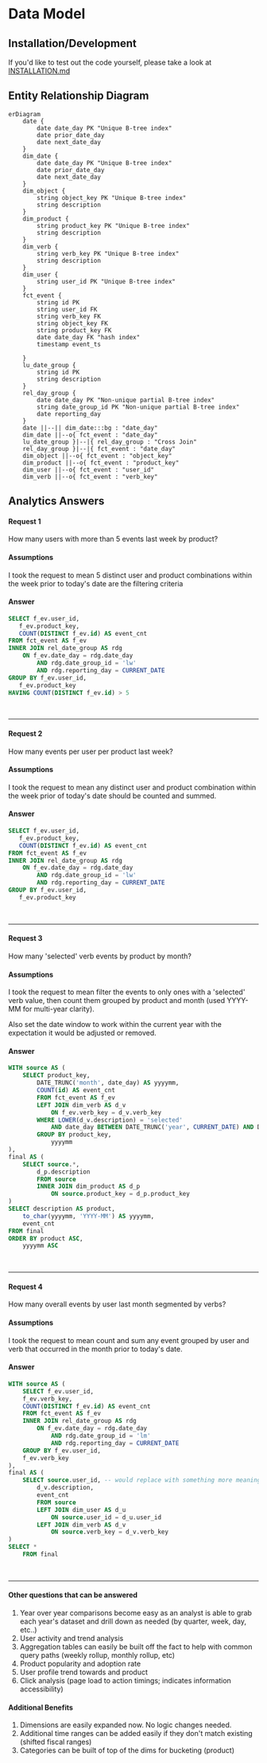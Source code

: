# Data Model

## Installation/Development
If you'd like to test out the code yourself, please take a look at [INSTALLATION.md](./INSTALLATION.md)

## Entity Relationship Diagram
```mermaid
erDiagram
    date {
        date date_day PK "Unique B-tree index"
        date prior_date_day
        date next_date_day
    }
    dim_date {
        date date_day PK "Unique B-tree index"
        date prior_date_day
        date next_date_day
    }
    dim_object {
        string object_key PK "Unique B-tree index"
        string description
    }
    dim_product {
        string product_key PK "Unique B-tree index"
        string description
    }
    dim_verb {
        string verb_key PK "Unique B-tree index"
        string description
    }
    dim_user {
        string user_id PK "Unique B-tree index"
    }
    fct_event {
        string id PK
        string user_id FK
        string verb_key FK
        string object_key FK
        string product_key FK
        date date_day FK "hash index"
        timestamp event_ts

    }
    lu_date_group {
        string id PK
        string description
    }
    rel_day_group {
        date date_day PK "Non-unique partial B-tree index"
        string date_group_id PK "Non-unique partial B-tree index"
        date reporting_day
    }
    date ||--|| dim_date:::bg : "date_day"
    dim_date ||--o{ fct_event : "date_day"
    lu_date_group }|--|{ rel_day_group : "Cross Join"
    rel_day_group }|--|{ fct_event : "date_day"
    dim_object ||--o{ fct_event : "object_key"
    dim_product ||--o{ fct_event : "product_key"
    dim_user ||--o{ fct_event : "user_id"
    dim_verb ||--o{ fct_event : "verb_key"
```

## Analytics Answers

#### Request 1
How many users with more than 5 events last week by product?

#### Assumptions
I took the request to mean 5 distinct user and product combinations within the week prior to today's date are the filtering criteria

#### Answer
```sql
SELECT f_ev.user_id,
   f_ev.product_key,
   COUNT(DISTINCT f_ev.id) AS event_cnt
FROM fct_event AS f_ev
INNER JOIN rel_date_group AS rdg
    ON f_ev.date_day = rdg.date_day
        AND rdg.date_group_id = 'lw'
        AND rdg.reporting_day = CURRENT_DATE
GROUP BY f_ev.user_id,
   f_ev.product_key
HAVING COUNT(DISTINCT f_ev.id) > 5
```
<br><hr>

#### Request 2
How many events per user per product last week?

#### Assumptions
I took the request to mean any distinct user and product combination within the week prior of today's date should be counted and summed.

#### Answer
```sql
SELECT f_ev.user_id,
   f_ev.product_key,
   COUNT(DISTINCT f_ev.id) AS event_cnt
FROM fct_event AS f_ev
INNER JOIN rel_date_group AS rdg
    ON f_ev.date_day = rdg.date_day
        AND rdg.date_group_id = 'lw'
        AND rdg.reporting_day = CURRENT_DATE
GROUP BY f_ev.user_id,
   f_ev.product_key
```
<br><hr>

#### Request 3
How many 'selected' verb events by product by month?

#### Assumptions
I took the request to mean filter the events to only ones with a 'selected' verb value, then count them grouped by product and month (used YYYY-MM for multi-year clarity).

Also set the date window to work within the current year with the expectation it would be adjusted or removed. 

#### Answer
```sql
WITH source AS (
    SELECT product_key,
        DATE_TRUNC('month', date_day) AS yyyymm,
        COUNT(id) AS event_cnt
        FROM fct_event AS f_ev
        LEFT JOIN dim_verb AS d_v
            ON f_ev.verb_key = d_v.verb_key
        WHERE LOWER(d_v.description) = 'selected'
            AND date_day BETWEEN DATE_TRUNC('year', CURRENT_DATE) AND DATE_TRUNC('year', CURRENT_DATE) + INTERVAL '1 year' -- could also join to dim_date for start/end dates
        GROUP BY product_key, 
            yyyymm
),
final AS (
    SELECT source.*,
        d_p.description
        FROM source
        INNER JOIN dim_product AS d_p
            ON source.product_key = d_p.product_key
)
SELECT description AS product,
    to_char(yyyymm, 'YYYY-MM') AS yyyymm,
    event_cnt
FROM final
ORDER BY product ASC,
    yyyymm ASC
```
<br><hr>

#### Request 4
How many overall events by user last month segmented by verbs?

#### Assumptions
I took the request to mean count and sum any event grouped by user and verb that occurred in the month prior to today's date.

#### Answer
```sql
WITH source AS (
    SELECT f_ev.user_id,
    f_ev.verb_key,
    COUNT(DISTINCT f_ev.id) AS event_cnt
    FROM fct_event AS f_ev
    INNER JOIN rel_date_group AS rdg
        ON f_ev.date_day = rdg.date_day
            AND rdg.date_group_id = 'lm'
            AND rdg.reporting_day = CURRENT_DATE
    GROUP BY f_ev.user_id,
    f_ev.verb_key
),
final AS (
    SELECT source.user_id, -- would replace with something more meaningful but my sample data only has user_id :)
        d_v.description,
        event_cnt
        FROM source
        LEFT JOIN dim_user AS d_u
            ON source.user_id = d_u.user_id
        LEFT JOIN dim_verb AS d_v
            ON source.verb_key = d_v.verb_key
)
SELECT *
    FROM final
```
<br><hr>

#### Other questions that can be answered
1. Year over year comparisons become easy as an analyst is able to grab each year's dataset and drill down as needed (by quarter, week, day, etc..)
2. User activity and trend analysis
3. Aggregation tables can easily be built off the fact to help with common query paths (weekly rollup, monthly rollup, etc)
4. Product popularity and adoption rate
5. User profile trend towards and product
6. Click analysis (page load to action timings; indicates information accessibility)

#### Additional Benefits
1. Dimensions are easily expanded now. No logic changes needed.
2. Additional time ranges can be added easily if they don't match existing (shifted fiscal ranges)
3. Categories can be built of top of the dims for bucketing (product)